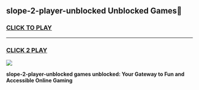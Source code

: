 
## slope-2-player-unblocked Unblocked Games👋
<h3>
<a href="https://news.freeplayer.one?title=slope-2-player-unblocked&ref=16F">CLICK TO PLAY</a></h3>
<hr>

<h3>
<a href="https://news.freeplayer.one?title=slope-2-player-unblocked&ref=16F">CLICK 2 PLAY</a>
  
</h3>

<a href="https://news.freeplayer.one?title=slope-2-player-unblocked&ref=16F/"><img src="https://clearcache.store/games.png"></a>


**slope-2-player-unblocked games unblocked: Your Gateway to Fun and Accessible Online Gaming**
